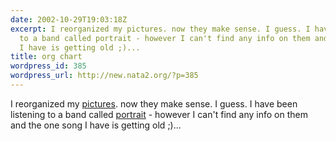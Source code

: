 ```yaml
---
date: 2002-10-29T19:03:18Z
excerpt: I reorganized my pictures. now they make sense. I guess. I have been listening
  to a band called portrait - however I can't find any info on them and the one song
  I have is getting old ;)...
title: org chart
wordpress_id: 385
wordpress_url: http://new.nata2.org/?p=385
---
```


I reorganized my <a href="https://web.archive.org/web/20030814003134/http://www.nata2.info//?path=pictures">pictures</a>. now they make sense. I guess. I have been listening to a band called <a href="http://www.collective-zine.co.uk/reviews/archive/november299.html">portrait</a> - however I can't find any info on them and the one song I have is getting old ;)...
